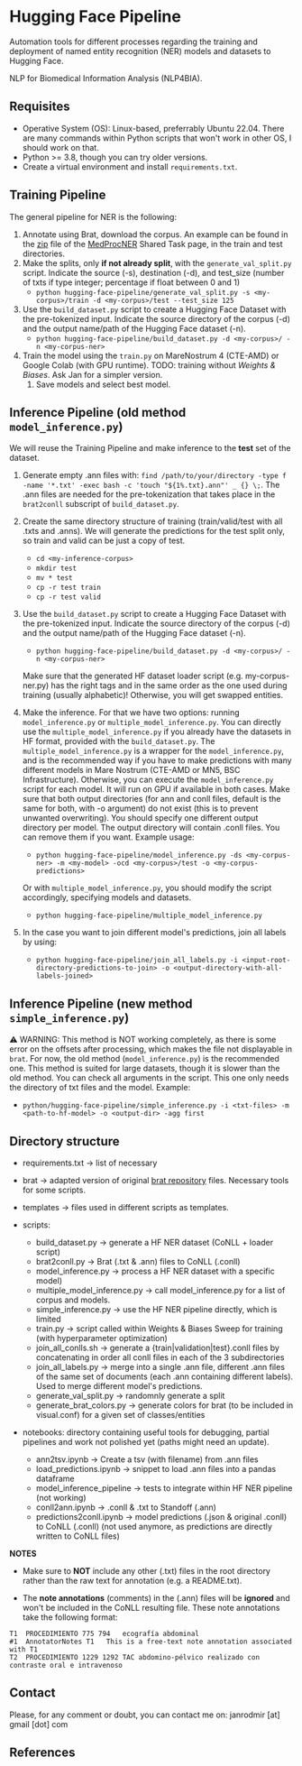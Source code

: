# Hugging Face Pipeline

Automation tools for different processes regarding the training and deployment of named entity recognition (NER) models and datasets to Hugging Face.

NLP for Biomedical Information Analysis (NLP4BIA).

## Requisites

- Operative System (OS): Linux-based, preferrably Ubuntu 22.04. There are many commands within Python scripts that won't work in other OS, I should work on that.
- Python >= 3.8, though you can try older versions.
- Create a virtual environment and install `requirements.txt`.

## Training Pipeline

The general pipeline for NER is the following:
1. Annotate using Brat, download the corpus. An example can be found in the [zip](https://zenodo.org/records/8224056/files/medprocner_gs_train+test+gazz+multilingual+crossmap_230808.zip?download=1) file of the [MedProcNER](https://zenodo.org/records/8224056) Shared Task page, in the train and test directories.
2. Make the splits, only **if not already split**, with the `generate_val_split.py` script. Indicate the source (-s), destination (-d), and test_size (number of txts if type integer; percentage if float between 0 and 1)
    - `python hugging-face-pipeline/generate_val_split.py -s <my-corpus>/train -d <my-corpus>/test --test_size 125`
3. Use the `build_dataset.py` script to create a Hugging Face Dataset with the pre-tokenized input. Indicate the source directory of the corpus (-d) and the output name/path of the Hugging Face dataset (-n).
    - `python hugging-face-pipeline/build_dataset.py -d <my-corpus>/ -n <my-corpus-ner>`
4. Train the model using the `train.py` on MareNostrum 4 (CTE-AMD) or Google Colab (with GPU runtime). TODO: training without *Weights & Biases*. Ask Jan for a simpler version.
    1. Save models and select best model.

## Inference Pipeline (old method `model_inference.py`)

We will reuse the Training Pipeline and make inference to the **test** set of the dataset.

1. Generate empty .ann files with: `find /path/to/your/directory -type f -name '*.txt' -exec bash -c 'touch "${1%.txt}.ann"' _ {} \;`. The .ann files are needed for the pre-tokenization that takes place in the `brat2conll` subscript of `build_dataset.py`.
2. Create the same directory structure of training (train/valid/test with all .txts and .anns). We will generate the predictions for the test split only, so train and valid can be just a copy of test.
    - `cd <my-inference-corpus>`
    - `mkdir test`
    - `mv * test`
    - `cp -r test train`
    - `cp -r test valid`
3. Use the `build_dataset.py` script to create a Hugging Face Dataset with the pre-tokenized input. Indicate the source directory of the corpus (-d) and the output name/path of the Hugging Face dataset (-n).
    - `python hugging-face-pipeline/build_dataset.py -d <my-corpus>/ -n <my-corpus-ner>`
    
    Make sure that the generated HF dataset loader script (e.g. my-corpus-ner.py) has the right tags and in the same order as the one used during training (usually alphabetic)! Otherwise, you will get swapped entities.
4. Make the inference. For that we have two options: running `model_inference.py` or `multiple_model_inference.py`. You can directly use the `multiple_model_inference.py` if you already have the datasets in HF format, provided with the `build_dataset.py`. The `multiple_model_inference.py` is a wrapper for the `model_inference.py`, and is the recommended way if you have to make predictions with many different models in Mare Nostrum (CTE-AMD or MN5, BSC Infrastructure). Otherwise, you can execute the `model_inference.py` script for each model. It will run on GPU if available in both cases. Make sure that both output directories (for ann and conll files, default is the same for both, with -o argument) do not exist (this is to prevent unwanted overwriting). You should specify one different output directory per model. The output directory will contain .conll files. You can remove them if you want. Example usage:
    - `python hugging-face-pipeline/model_inference.py -ds <my-corpus-ner> -m <my-model> -ocd <my-corpus>/test -o <my-corpus-predictions>`
    
    Or with `multiple_model_inference.py`, you should modify the script accordingly, specifying models and datasets.
    - `python hugging-face-pipeline/multiple_model_inference.py`

5. In the case you want to join different model's predictions, join all labels by using:
    - `python hugging-face-pipeline/join_all_labels.py -i <input-root-directory-predictions-to-join> -o <output-directory-with-all-labels-joined>`

## Inference Pipeline (new method `simple_inference.py`)

⚠ WARNING: This method is NOT working completely, as there is some error on the offsets after processing, which makes the file not displayable in `brat`. For now, the old method (`model_inference.py`) is the recommended one.
This method is suited for large datasets, though it is slower than the old method. You can check all arguments in the script. This one only needs the directory of txt files and the model. Example:

- `python/hugging-face-pipeline/simple_inference.py -i <txt-files> -m <path-to-hf-model> -o <output-dir> -agg first`


## Directory structure

- requirements.txt -> list of necessary
- brat -> adapted version of original [brat repository](https://github.com/nlplab/brat) files. Necessary tools for some scripts.
- templates -> files used in different scripts as templates.
- scripts:
    - build_dataset.py -> generate a HF NER dataset (CoNLL + loader script)
    - brat2conll.py -> Brat (.txt & .ann) files to CoNLL (.conll)
    - model_inference.py -> process a HF NER dataset with a specific model)
    - multiple_model_inference.py -> call model_inference.py for a list of corpus and models.
    - simple_inference.py -> use the HF NER pipeline directly, which is limited
    - train.py -> script called within Weights & Biases Sweep for training (with hyperparameter optimization)
    - join_all_conlls.sh -> generate a {train|validation|test}.conll files by concatenating in order all conll files in each of the 3 subdirectories
    - join_all_labels.py -> merge into a single .ann file, different .ann files of the same set of documents (each .ann containing different labels). Used to merge different model's predictions.
    - generate_val_split.py -> randomnly generate a split
    - generate_brat_colors.py -> generate colors for brat (to be included in visual.conf) for a given set of classes/entities


- notebooks: directory containing useful tools for debugging, partial pipelines and work not polished yet (paths might need an update).
    - ann2tsv.ipynb -> Create a tsv (with filename) from .ann files
    - load_predictions.ipynb -> snippet to load .ann files into a pandas dataframe
    - model_inference_pipeline -> tests to integrate within HF NER pipeline (not working)
    - conll2ann.ipynb -> .conll & .txt to Standoff (.ann)
    - predictions2conll.ipynb -> model predictions (.json & original .conll) to CoNLL (.conll) (not used anymore, as predictions are directly written to CoNLL files)


**NOTES**

- Make sure to **NOT** include any other (.txt) files in the root directory rather than the raw text for annotation (e.g. a README.txt).

- The **note annotations** (comments) in the (.ann) files will be **ignored** and won't be included in the CoNLL resulting file. These note annotations take the following format:

```
T1	PROCEDIMIENTO 775 794	ecografía abdominal
#1	AnnotatorNotes T1	This is a free-text note annotation associated with T1
T2	PROCEDIMIENTO 1229 1292	TAC abdomino-pélvico realizado con contraste oral e intravenoso
```

## Contact

Please, for any comment or doubt, you can contact me on: janrodmir \[at] gmail \[dot] com

## References

[^1]: Stenetorp, Pontus and Pyysalo, Sampo and Topi\'{c}, Goran and Ohta, Tomoko and Ananiadou, Sophia and Tsujii, Jun'ichi. brat: a Web-based Tool for {NLP}-Assisted Text Annotation. Proceedings of the Demonstrations Session at EACL 2012, April 2012, Association for Computational Linguistics.
